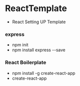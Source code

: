 # ReactTemplate
- React Setting UP Template

### express
- npm init
- npm install express --save

### React Boilerplate
- npm install -g create-react-app
- create-react-app <name-of-app>
